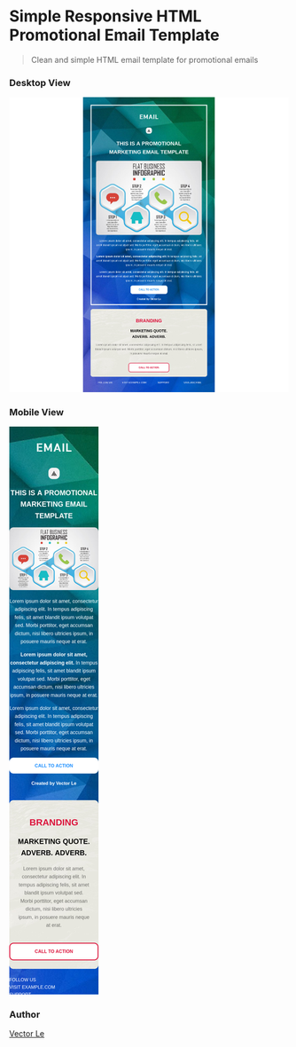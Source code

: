 # Simple Responsive HTML Promotional Email Template

> Clean and simple HTML email template for promotional emails

### Desktop View

![Desktop View](/img/email_desktop_view.jpg)

### Mobile View

![Mobile View](/img/email_mobile_view.png)

### Author 

[Vector Le](https://www.vectorle.xyz)

